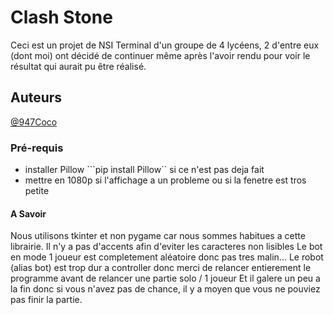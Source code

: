 # Clash Stone
Ceci est un projet de NSI Terminal d'un groupe de 4 lycéens, 2 d'entre eux (dont moi) ont 
décidé de continuer même après l'avoir rendu pour voir le résultat qui aurait pu être réalisé.

## Auteurs
[@947Coco](https://github.com/947Coco)

### Pré-requis

- installer Pillow ```pip install Pillow`` si ce n'est pas deja fait
- mettre en 1080p si l'affichage a un probleme ou si la fenetre est tros petite 

#### A Savoir
Nous utilisons tkinter et non pygame car nous sommes habitues a cette librairie.
Il n'y a pas d'accents afin d'eviter les caracteres non lisibles
Le bot en mode 1 joueur est completement aléatoire donc pas tres malin...
Le robot (alias bot) est trop dur a controller donc merci de relancer entierement 
le programme avant de relancer une partie solo / 1 joueur
Et il galere un peu a la fin donc si vous n'avez pas de chance, il y a moyen que vous
ne pouviez pas finir la partie.



